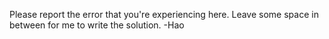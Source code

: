 Please report the error that you're experiencing here. Leave some space in between for me to write the solution. -Hao 
